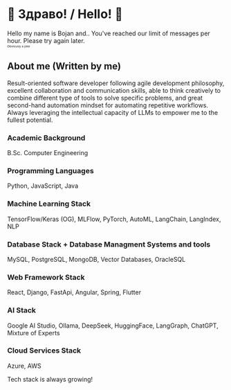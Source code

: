 # 👋  Здраво! / Hello!  👋

Hello my name is Bojan and.. You've reached our limit of messages per hour. Please try again later.                             
<sub><sup><sub><sup>Obviously a joke</sup></sub></sup></sub>


## About me (Written by me)

Result-oriented software developer following agile development philosophy, excellent collaboration and communication skills, able to think creatively to combine different type of tools to solve specific problems, and great second-hand automation mindset for automating repetitive  workflows. Always leveraging the intellectual capacity of LLMs to empower me to the fullest potential.

### Academic Background

B.Sc. Computer Engineering


### Programming Languages

Python, JavaScript, Java


### Machine Learning Stack

TensorFlow/Keras (OG), MLFlow, PyTorch, AutoML, LangChain, LangIndex, NLP


### Database Stack + Database Managment Systems and tools

MySQL, PostgreSQL, MongoDB, Vector Databases, OracleSQL


### Web Framework Stack

React, Django, FastApi, Angular, Spring, Flutter

### AI Stack

Google AI Studio, Ollama, DeepSeek, HuggingFace, LangGraph, ChatGPT, Mixture of Experts

### Cloud Services Stack

Azure, AWS


Tech stack is always growing!


